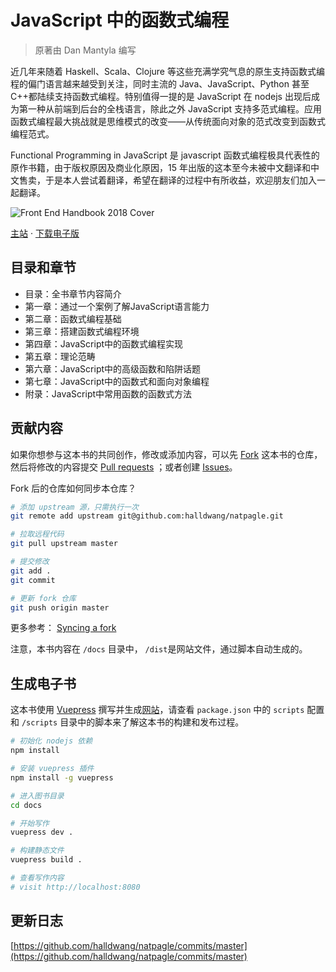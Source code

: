 # JavaScript 中的函数式编程

> 原著由 Dan Mantyla 编写

近几年来随着 Haskell、Scala、Clojure 等这些充满学究气息的原生支持函数式编程的偏门语言越来越受到关注，同时主流的 Java、JavaScript、Python 甚至 C++都陆续支持函数式编程。特别值得一提的是 JavaScript 在 nodejs 出现后成为第一种从前端到后台的全栈语言，除此之外 JavaScript 支持多范式编程。应用函数式编程最大挑战就是思维模式的改变——从传统面向对象的范式改变到函数式编程范式。

Functional Programming in JavaScript 是 javascript 函数式编程极具代表性的原作书籍，由于版权原因及商业化原因，15 年出版的这本至今未被中文翻译和中文售卖，于是本人尝试着翻译，希望在翻译的过程中有所收益，欢迎朋友们加入一起翻译。

![Front End Handbook 2018 Cover](https://blog.ahthw.com/wp-content/uploads/2019/12/Functional_Programming_in_JavaScript.jpg)

[主站](https://github.ahthw.com/natpagle/) · [下载电子版](https://blog.ahthw.com/wp-content/uploads/2019/12/Dan_Mantyla_Functional_Programming_in_JavaScript.pdf)

## 目录和章节

- 目录：全书章节内容简介
- 第一章：通过一个案例了解JavaScript语言能力
- 第二章：函数式编程基础
- 第三章：搭建函数式编程环境
- 第四章：JavaScript中的函数式编程实现
- 第五章：理论范畴
- 第六章：JavaScript中的高级函数和陷阱话题
- 第七章：JavaScript中的函数式和面向对象编程
- 附录：JavaScript中常用函数的函数式方法

## 贡献内容

如果你想参与这本书的共同创作，修改或添加内容，可以先 [Fork](https://github.com/halldwang/natpagle) 这本书的仓库，然后将修改的内容提交 [Pull requests](https://github.com/halldwang/natpagle/pulls) ；或者创建 [Issues](https://github.com/halldwang/natpagle/issues)。

Fork 后的仓库如何同步本仓库？

```bash
# 添加 upstream 源，只需执行一次
git remote add upstream git@github.com:halldwang/natpagle.git

# 拉取远程代码
git pull upstream master

# 提交修改
git add .
git commit

# 更新 fork 仓库
git push origin master
```

更多参考： [Syncing a fork](https://help.github.com/articles/syncing-a-fork/)

注意，本书内容在 `/docs` 目录中， `/dist`是网站文件，通过脚本自动生成的。

## 生成电子书

这本书使用 [Vuepress](https://vuepress.vuejs.org/zh/) 撰写并生成[网站](https://github.com/halldwang/natpagle/)，请查看 `package.json` 中的 `scripts` 配置和 `/scripts` 目录中的脚本来了解这本书的构建和发布过程。

```bash
# 初始化 nodejs 依赖
npm install

# 安装 vuepress 插件
npm install -g vuepress

# 进入图书目录
cd docs

# 开始写作
vuepress dev .

# 构建静态文件
vuepress build .

# 查看写作内容
# visit http://localhost:8080

```

## 更新日志

[https://github.com/halldwang/natpagle/commits/master](https://github.com/halldwang/natpagle/commits/master)
